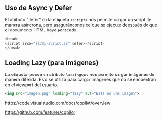 ## Uso de Async y Defer

El atributo "defer" en la etiqueta `<script>` nos permite cargar un script de manera asíncrona, pero asegurándonos de que se ejecute deespués de que el documento HTML haya parseado.

```js
<head>
<script srce="js/mi-script.js" defer></script>
</head>
```

## Loading Lazy (para imágenes)

La etiqueta <img> posee un atributo `loading`que nos permite cargar imágenes de manera diferida. Esto se utiliza para cargar imágenes que no se encuentran en el viewport del usuario.

```html
<img src="imagen.png" loading="lazy" alt="Esta es una imagen">
```

<!-- Documentación oficial -->
https://code.visualstudio.com/docs/copilot/overview 

<!-- Link para tener IA -->
https://github.com/features/copilot